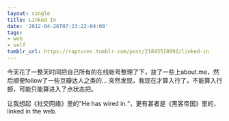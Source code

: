 ```yaml
---
layout: single
title: Linked In
date: '2012-04-26T07:23:22-04:00'
tags:
- web
- self
tumblr_url: https://rapturer.tumblr.com/post/21843518092/linked-in
---
```

今天花了一整天时间把自己所有的在线帐号整理了下，放了一些上about.me，然后顺便follow了一些豆瓣达人之类的… 突然发现，我现在才算入行了，不能算入行额，可能只能算进入了点状态把。

让我想起《社交网络》里的"He has wired in.“，更有甚者是《黑客帝国》里的，linked in the web.

